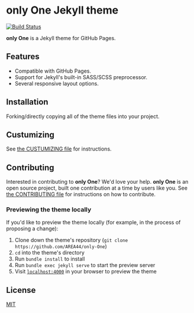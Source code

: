 # **only One** Jekyll theme
[![Build Status](https://travis-ci.com/AREA44/only-One-jekyll.svg?branch=master)](https://travis-ci.com/AREA44/only-One-jekyll)

**only One** is a Jekyll theme for GitHub Pages.

## Features

* Compatible with GitHub Pages.
* Support for Jekyll's built-in SASS/SCSS preprocessor.
* Several responsive layout options.

## Installation

Forking/directly copying all of the theme files into your project.

## Custumizing
See [the CUSTUMIZING file](./docs/CUSTUMIZING.md) for instructions.

## Contributing

Interested in contributing to **only One**? We'd love your help. **only One** is an open source project, built one contribution at a time by users like you. See [the CONTRIBUTING file](./docs/CONTRIBUTING.md) for instructions on how to contribute.

### Previewing the theme locally

If you'd like to preview the theme locally (for example, in the process of proposing a change):

1. Clone down the theme's repository (`git clone https://github.com/AREA44/only-One`)
2. `cd` into the theme's directory
3. Run `bundle install` to install
3. Run `bundle exec jekyll serve` to start the preview server
4. Visit [`localhost:4000`](http://localhost:4000) in your browser to preview the theme

## License
[MIT](./LICENSE.md)